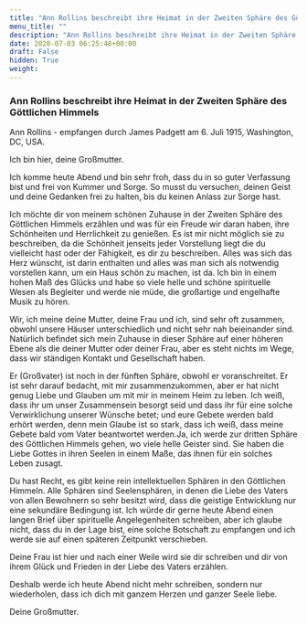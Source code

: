 ```yaml
---
title: "Ann Rollins beschreibt ihre Heimat in der Zweiten Sphäre des Göttlichen Himmels"
menu_title: ""
description: "Ann Rollins beschreibt ihre Heimat in der Zweiten Sphäre des Göttlichen Himmels"
date: 2020-07-03 06:25:48+00:00
draft: False
hidden: True
weight:
---
```

### Ann Rollins beschreibt ihre Heimat in der Zweiten Sphäre des Göttlichen Himmels

Ann Rollins - empfangen durch James Padgett am 6. Juli 1915, Washington, DC, USA.

Ich bin hier, deine Großmutter.

Ich komme heute Abend und bin sehr froh, dass du in so guter Verfassung bist und frei von Kummer und Sorge. So musst du versuchen, deinen Geist und deine Gedanken frei zu halten, bis du keinen Anlass zur Sorge hast.

Ich möchte dir von meinem schönen Zuhause in der Zweiten Sphäre des Göttlichen Himmels erzählen und was für ein Freude wir daran haben, ihre Schönheiten und Herrlichkeit zu genießen. Es ist mir nicht möglich sie zu beschreiben, da die Schönheit jenseits jeder Vorstellung liegt die du vielleicht hast oder der Fähigkeit, es dir zu beschreiben. Alles was sich das Herz wünscht, ist darin enthalten und alles was man sich als notwendig vorstellen kann, um ein Haus schön zu machen, ist da. Ich bin in einem hohen Maß des Glücks und habe so viele helle und schöne spirituelle Wesen als Begleiter und werde nie müde, die großartige und engelhafte Musik zu hören.

Wir, ich meine deine Mutter, deine Frau und ich, sind sehr oft zusammen, obwohl unsere Häuser unterschiedlich und nicht sehr nah beieinander sind. Natürlich befindet sich mein Zuhause in dieser Sphäre auf einer höheren Ebene als die deiner Mutter oder deiner Frau, aber es steht nichts im Wege, dass wir ständigen Kontakt und Gesellschaft haben.

Er (Großvater) ist noch in der fünften Sphäre, obwohl er voranschreitet. Er ist sehr darauf bedacht, mit mir zusammenzukommen, aber er hat nicht genug Liebe und Glauben um mit mir in meinem Heim zu leben. Ich weiß, dass ihr um unser Zusammensein besorgt seid und dass ihr für eine solche Verwirklichung unserer Wünsche betet; und eure Gebete werden bald erhört werden, denn mein Glaube ist so stark, dass ich weiß, dass meine Gebete bald vom Vater beantwortet werden.Ja, ich werde zur dritten Sphäre des Göttlichen Himmels gehen, wo viele helle Geister sind. Sie haben die Liebe Gottes in ihren Seelen in einem Maße, das ihnen für ein solches Leben zusagt.

Du hast Recht, es gibt keine rein intellektuellen Sphären in den Göttlichen Himmeln. Alle Sphären sind Seelensphären, in denen die Liebe des Vaters von allen Bewohnern so sehr besitzt wird, dass die geistige Entwicklung nur eine sekundäre Bedingung ist. Ich würde dir gerne heute Abend einen langen Brief über spirituelle Angelegenheiten schreiben, aber ich glaube nicht, dass du in der Lage bist, eine solche Botschaft zu empfangen und ich werde sie auf einen späteren Zeitpunkt verschieben.

Deine Frau ist hier und nach einer Weile wird sie dir schreiben und dir von ihrem Glück und Frieden in der Liebe des Vaters erzählen.

Deshalb werde ich heute Abend nicht mehr schreiben, sondern nur wiederholen, dass ich dich mit ganzem Herzen und ganzer Seele liebe.

Deine Großmutter.
